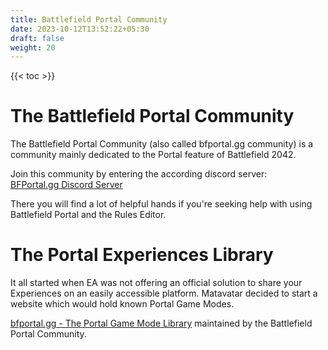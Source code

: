 ```yaml
---
title: Battlefield Portal Community
date: 2023-10-12T13:52:22+05:30
draft: false
weight: 20
---
```


{{< toc >}}

# The Battlefield Portal Community

The Battlefield Portal Community (also called bfportal.gg community) is a community mainly dedicated to the Portal feature of Battlefield 2042.

Join this community by entering the according discord server:  
[BFPortal.gg Discord Server](https://discord.bfportal.gg/)

There you will find a lot of helpful hands if you're seeking help with using Battlefield Portal and the Rules Editor.

# The Portal Experiences Library

It all started when EA was not offering an official solution to share your Experiences on an easily accessible platform.
Matavatar decided to start a website which would hold known Portal Game Modes.

[bfportal.gg - The Portal Game Mode Library](https://bfportal.gg) maintained by the Battlefield Portal Community.

